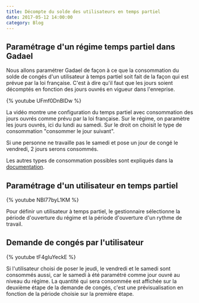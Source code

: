 ```yaml
---
title: Décompte du solde des utilisateurs en temps partiel
date: 2017-05-12 14:00:00
category: Blog
---
```


## Paramétrage d'un régime temps partiel dans Gadael

Nous allons paramétrer Gadael de façon à ce que la consommation du solde de congés d'un utilisateur à temps partiel soit fait de la façon qui est prévue par la loi française. C'est à dire qu'il faut que les jours soient décomptés en fonction des jours ouvrés en vigueur dans l'enreprise.

{% youtube UFmf0DnBlDw %}

La vidéo montre une configuration du temps partiel avec consommation des jours ouvrés comme prévu par la loi française. Sur le régime, on paramètre les jours ouvrés, ici du lundi au samedi. Sur le droit on choisit le type de consommation "consommer le jour suivant".

Si une personne ne travaille pas le samedi et pose un jour de congé le vendredi, 2 jours serons consommés.

Les autres types de consommation possibles sont expliqués dans la [documentation](https://www.gadael.com/fr/docs/version-master/006-temps-partiels.html).

## Paramétrage d'un utilisateur en temps partiel

{% youtube NBl77byL1KM %}

Pour définir un utilisateur à temps partiel, le gestionnaire sélectionne la période d'ouverture du régime et la période d'ouverture d'un rythme de travail.

## Demande de congés par l'utilisateur

{% youtube tF4gIuYeckE %}

Si l'utilisateur choisi de poser le jeudi, le vendredi et le samedi sont consommés aussi, car le samedi à été paramétré comme jour ouvré au niveau du régime.
La quantité qui sera consommée est affichée sur la deuxième étape de la demande de congés, c'est une prévisualisation en fonction de la période choisie sur la première étape.
